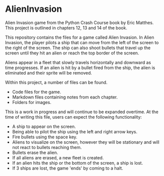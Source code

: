 # AlienInvasion
Alien Invasion game from the Python Crash Course book by Eric Matthes. This project is outlined in chapters 12, 13 and 14 of the book.

This repository contains the files for a game called Alien Invasion. In Alien Invasion, the player pilots a ship that can move from the left of the screen to the right of the screen. The ship can also shoot bullets that travel up the screen until they hit an alien or reach the top border of the screen.

Aliens appear in a fleet that slowly travels horizontally and downward as time progresses. If an alien is hit by a bullet fired from the ship, the alien is eliminated and their sprite will be removed.

Within this project, a number of files can be found.
- Code files for the game.
- Markdown files containing notes from each chapter.
- Folders for images.

This is a work in progress and will continue to be expanded overtime. At the time of writing this file, users can expect the following functionality:
- A ship to appear on the screen.
- Being able to pilot the ship using the left and right arrow keys.
- Fire bullets using the space key.
- Aliens to visualize on the screen, however they will be stationary and will not react to bullets reaching them.
- Bullets erase the alien.
- If all aliens are erased, a new fleet is created.
- If an alien hits the ship or the bottom of the screen, a ship is lost.
- If 3 ships are lost, the game 'ends' by coming to a halt.
